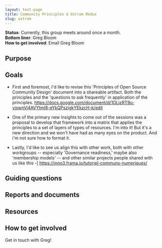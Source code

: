 ```yaml
---
layout: text-page
title: Community Principles & Ostrom Redux
slug: ostrom
---
```


**Status**: Currently, this group meets around once a month.<br />
**Bottom liner**: Greg Bloom<br />
**How to get involved**: Email Greg Bloom  

## Purpose

## Goals

- First and foremost, I'd like to revise this 'Principles of Open Source Community Design' document into a shareable artifact. Both the principles and the 'questions to ask frequently' in application of the principles.  https://docs.google.com/document/d/1OLjzRT9u-vjswnVj4AVYtmI8-eYkQPszigkYEkzcH-k/edit

- One of the primary new insights to come out of the sessions was a proposal to develop that framework into a matrix that applies the principles to a set of layers of types of resources. I'm into it! But it's a new direction and we won't have had as many eyes on the product. And i'm not sure how to format it.

- Lastly, I'd like to see us align this with other work, both with other workgroups -- especially 'Governance readiness,' maybe also 'membership models' -- and other similar projects people shared with us like this -[ https://inno3.frama.io/tutoriel-communs-numeriques/


## Guiding questions

## Reports and documents

## Resources

## How to get involved

Get in touch with Greg!

